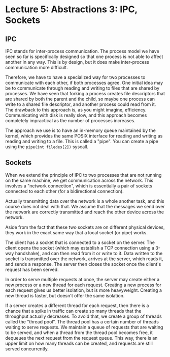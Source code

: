 # Lecture 5: Abstractions 3: IPC, Sockets

## IPC
IPC stands for inter-process communication. The process model we have seen so far
is specifically designed so that one process is not able to affect another in any way.
This is by design, but it does make inter-process communication more difficult.

Therefore, we have to have a specialized way for two processes to communicate with
each other, if both processes agree. One initial idea may be to communicate through
reading and writing to files that are shared by processes. We have seen that forking
a process creates file descriptors that are shared by both the parent and the child,
so maybe one process can write to a shared file descriptor, and another process
could read from it. The drawback to this approach is, as you might imagine, efficiency.
Communicating with disk is really slow, and this approach becomes completely impractical 
as the number of processes increases.

The approach we use is to have an in-memory queue maintained by the kernel, which provides
the same POSIX interface for reading and writing as reading and writing to a file. This is
called a "pipe". You can create a pipe using the `pipe(int filedes[2])` syscall.

## Sockets
When we extend the principle of IPC to two processes that are not running on the same
machine, we get communication across the network. This involves a "network connection",
which is essentially a pair of sockets connected to each other (for a bidirectional 
connection).

Actually transmitting data over the network is a whole another task, and this course
does not deal with that. We assume that the messages we send over the network are
correctly transmitted and reach the other device across the network.

Aside from the fact that these two sockets are on different physical devices, they
work in the exact same way that a local socket (or pipe) works.

The client has a socket that is connected to a socket on the server. The client opens
the socket (which may establish a TCP connection using a 3-way handshake), and can then
read from it or write to it. Data written to the socket is transmitted over the network,
arrives at the server, which reads it, and sends a response. The server then closes the
socket once the client's request has been served.

In order to serve multiple requests at once, the server may create either a new process or 
a new thread for each request. Creating a new process for each request gives us better
isolation, but is more heavyweight. Creating a new thread is faster, but doesn't offer 
the same isolation.

If a server creates a different thread for each request, then there is a chance that
a spike in traffic can create so many threads that the throughput actually decreases.
To avoid that, we create a group of threads called the "thread pool". The thread pool
has a certain number of threads waiting to serve requests. We maintain a queue of 
requests that are waiting to be served, and when a thread from the thread pool 
becomes free, it dequeues the next request from the request queue. This way, there
is an upper limit on how many threads can be created, and requests are still served
concurrently.